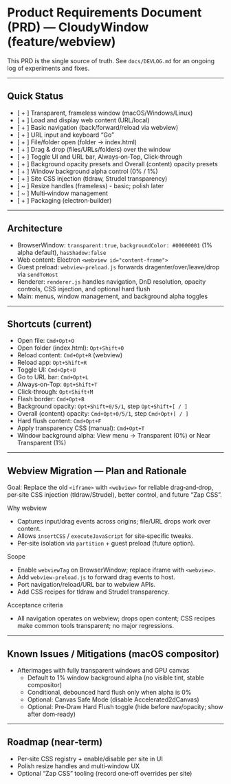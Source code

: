 # Product Requirements Document (PRD) — CloudyWindow (feature/webview)

This PRD is the single source of truth. See `docs/DEVLOG.md` for an ongoing log of experiments and fixes.

---

## Quick Status

- [ + ] Transparent, frameless window (macOS/Windows/Linux)
- [ + ] Load and display web content (URL/local)
- [ + ] Basic navigation (back/forward/reload via webview)
- [ + ] URL input and keyboard “Go”
- [ + ] File/folder open (folder → index.html)
- [ + ] Drag & drop (files/URLs/folders) over the window
- [ + ] Toggle UI and URL bar, Always‑on‑Top, Click‑through
- [ + ] Background opacity presets and Overall (content) opacity presets
- [ + ] Window background alpha control (0% / 1%)
- [ + ] Site CSS injection (tldraw, Strudel transparency)
- [ ~ ] Resize handles (frameless) - basic; polish later
- [ ~ ] Multi‑window management
- [ + ] Packaging (electron‑builder)

---

## Architecture

- BrowserWindow: `transparent:true`, `backgroundColor: #00000001` (1% alpha default), `hasShadow:false`
- Web content: Electron `<webview id="content-frame">`
- Guest preload: `webview-preload.js` forwards dragenter/over/leave/drop via `sendToHost`
- Renderer: `renderer.js` handles navigation, DnD resolution, opacity controls, CSS injection, and optional hard flush
- Main: menus, window management, and background alpha toggles

---

## Shortcuts (current)

- Open file: `Cmd+Opt+O`
- Open folder (index.html): `Opt+Shift+O`
- Reload content: `Cmd+Opt+R` (webview)
- Reload app: `Opt+Shift+R`
- Toggle UI: `Cmd+Opt+U`
- Go to URL bar: `Cmd+Opt+L`
- Always‑on‑Top: `Opt+Shift+T`
- Click‑through: `Opt+Shift+M`
- Flash border: `Cmd+Opt+B`
- Background opacity: `Opt+Shift+0/5/1`, step `Opt+Shift+[ / ]`
- Overall (content) opacity: `Cmd+Opt+0/5/1`, step `Cmd+Opt+[ / ]`
- Hard flush content: `Cmd+Opt+F`
- Apply transparency CSS (manual): `Cmd+Opt+T`
- Window background alpha: View menu → Transparent (0%) or Near Transparent (1%)

---

## Webview Migration — Plan and Rationale

Goal: Replace the old `<iframe>` with `<webview>` for reliable drag‑and‑drop, per‑site CSS injection (tldraw/Strudel), better control, and future “Zap CSS”.

Why webview
- Captures input/drag events across origins; file/URL drops work over content.
- Allows `insertCSS` / `executeJavaScript` for site‑specific tweaks.
- Per‑site isolation via `partition` + guest preload (future option).

Scope
- Enable `webviewTag` on BrowserWindow; replace iframe with `<webview>`.
- Add `webview-preload.js` to forward drag events to host.
- Port navigation/reload/URL bar to webview APIs.
- Add CSS recipes for tldraw and Strudel transparency.

Acceptance criteria
- All navigation operates on webview; drops open content; CSS recipes make common tools transparent; no major regressions.

---

## Known Issues / Mitigations (macOS compositor)

- Afterimages with fully transparent windows and GPU canvas
  - Default to 1% window background alpha (no visible tint, stable compositor)
  - Conditional, debounced hard flush only when alpha is 0%
  - Optional: Canvas Safe Mode (disable Accelerated2dCanvas)
  - Optional: Pre‑Draw Hard Flush toggle (hide before nav/opacity; show after dom‑ready)

---

## Roadmap (near‑term)

- Per‑site CSS registry + enable/disable per site in UI
- Polish resize handles and multi‑window UX
- Optional “Zap CSS” tooling (record one‑off overrides per site)
